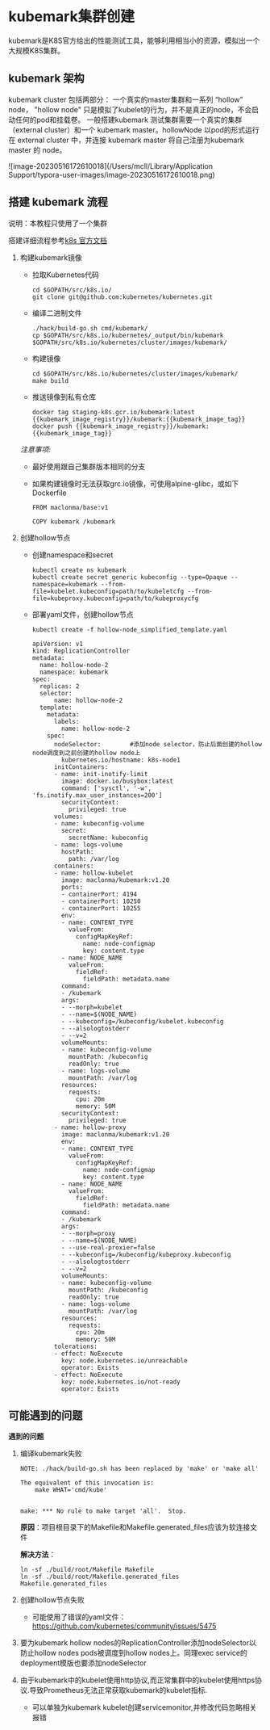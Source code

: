 # kubemark集群创建

kubemark是K8S官方给出的性能测试工具，能够利用相当小的资源，模拟出一个大规模K8S集群。

## kubemark 架构

kubemark cluster 包括两部分： 一个真实的master集群和一系列 “hollow” node， "hollow node" 只是模拟了kubelet的行为，并不是真正的node，不会启动任何的pod和挂载卷。
一般搭建kubemark 测试集群需要一个真实的集群（external cluster）和一个 kubemark master。hollowNode 以pod的形式运行在 external cluster 中，并连接 kubemark master 将自己注册为kubemark master 的 node。

![image-20230516172610018](/Users/mcll/Library/Application Support/typora-user-images/image-20230516172610018.png)

## 搭建 kubemark 流程

说明：本教程只使用了一个集群

搭建详细流程参考[k8s 官方文档](https://github.com/kubernetes/community/blob/master/contributors/devel/sig-scalability/kubemark-setup-guide.md)

1. 构建kubemark镜像

   - 拉取Kubernetes代码

     ```
     cd $GOPATH/src/k8s.io/
     git clone git@github.com:kubernetes/kubernetes.git
     ```

   - 编译二进制文件

     ```
     ./hack/build-go.sh cmd/kubemark/
     cp $GOPATH/src/k8s.io/kubernetes/_output/bin/kubemark $GOPATH/src/k8s.io/kubernetes/cluster/images/kubemark/
     ```

   - 构建镜像

     ```
     cd $GOPATH/src/k8s.io/kubernetes/cluster/images/kubemark/
     make build
     ```

   - 推送镜像到私有仓库

     ```
     docker tag staging-k8s.gcr.io/kubemark:latest {{kubemark_image_registry}}/kubemark:{{kubemark_image_tag}}
     docker push {{kubemark_image_registry}}/kubemark:{{kubemark_image_tag}}
     ```

   *注意事项:*

   - 最好使用跟自己集群版本相同的分支

   - 如果构建镜像时无法获取grc.io镜像，可使用alpine-glibc，或如下Dockerfile

     ```
     FROM maclonma/base:v1
     
     COPY kubemark /kubemark
     ```

2. 创建hollow节点

   - 创建namespace和secret

     ```
     kubectl create ns kubemark 
     kubectl create secret generic kubeconfig --type=Opaque --namespace=kubemark --from-file=kubelet.kubeconfig=path/to/kubeletcfg --from-file=kubeproxy.kubeconfig=path/to/kubeproxycfg
     ```

   - 部署yaml文件，创建hollow节点

     ```
     kubectl create -f hollow-node_simplified_template.yaml
     
     apiVersion: v1
     kind: ReplicationController
     metadata:
       name: hollow-node-2
       namespace: kubemark
     spec:
       replicas: 2
       selector:
           name: hollow-node-2
       template:
         metadata:
           labels:
             name: hollow-node-2
         spec:
           nodeSelector:		#添加node selector，防止后面创建的hollow node调度到之前创建的hollow node上
             kubernetes.io/hostname: k8s-node1
           initContainers:
           - name: init-inotify-limit
             image: docker.io/busybox:latest
             command: ['sysctl', '-w', 'fs.inotify.max_user_instances=200']
             securityContext:
               privileged: true
           volumes:
           - name: kubeconfig-volume
             secret:
               secretName: kubeconfig
           - name: logs-volume
             hostPath:
               path: /var/log
           containers:
           - name: hollow-kubelet
             image: maclonma/kubemark:v1.20
             ports:
             - containerPort: 4194
             - containerPort: 10250
             - containerPort: 10255
             env:
             - name: CONTENT_TYPE
               valueFrom:
                 configMapKeyRef:
                   name: node-configmap
                   key: content.type
             - name: NODE_NAME
               valueFrom:
                 fieldRef:
                   fieldPath: metadata.name
             command:
             - /kubemark
             args:
             - --morph=kubelet
             - --name=$(NODE_NAME)
             - --kubeconfig=/kubeconfig/kubelet.kubeconfig
             - --alsologtostderr
             - --v=2
             volumeMounts:
             - name: kubeconfig-volume
               mountPath: /kubeconfig
               readOnly: true
             - name: logs-volume
               mountPath: /var/log
             resources:
               requests:
                 cpu: 20m
                 memory: 50M
             securityContext:
               privileged: true
           - name: hollow-proxy
             image: maclonma/kubemark:v1.20
             env:
             - name: CONTENT_TYPE
               valueFrom:
                 configMapKeyRef:
                   name: node-configmap
                   key: content.type
             - name: NODE_NAME
               valueFrom:
                 fieldRef:
                   fieldPath: metadata.name
             command:
             - /kubemark
             args:
             - --morph=proxy
             - --name=$(NODE_NAME)
             - --use-real-proxier=false
             - --kubeconfig=/kubeconfig/kubeproxy.kubeconfig
             - --alsologtostderr
             - --v=2
             volumeMounts:
             - name: kubeconfig-volume
               mountPath: /kubeconfig
               readOnly: true
             - name: logs-volume
               mountPath: /var/log
             resources:
               requests:
                 cpu: 20m
                 memory: 50M
           tolerations:
           - effect: NoExecute
             key: node.kubernetes.io/unreachable
             operator: Exists
           - effect: NoExecute
             key: node.kubernetes.io/not-ready
             operator: Exists
     ```

## 可能遇到的问题

**遇到的问题**

1. 编译kubemark失败

   ```
   NOTE: ./hack/build-go.sh has been replaced by 'make' or 'make all'
   
   The equivalent of this invocation is:
       make WHAT='cmd/kube'
   
   
   make: *** No rule to make target 'all'.  Stop.
   ```

   **原因**：项目根目录下的Makefile和Makefile.generated_files应该为软连接文件

   **解决方法**：

   ```
   ln -sf ./build/root/Makefile Makefile
   ln -sf ./build/root/Makefile.generated_files Makefile.generated_files
   ```

2. 创建hollow节点失败
   - 可能使用了错误的yaml文件：https://github.com/kubernetes/community/issues/5475

3. 要为kubemark hollow nodes的ReplicationController添加nodeSelector以防止hollow nodes pods被调度到hollow nodes上。同理exec service的deployment模版也要添加nodeSelector

4. 由于kubemark中的kubelet使用http协议,而正常集群中的kubelet使用https协议.导致Prometheus无法正常获取kubemark的kubelet指标.
   - 可以单独为kubemark kubelet创建servicemonitor,并修改代码忽略相关报错
